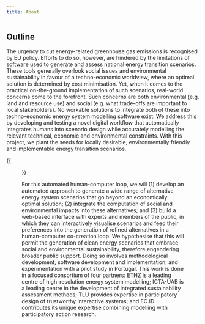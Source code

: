 ```yaml
---
title: About
---
```


## Outline

The urgency to cut energy-related greenhouse gas emissions is recognised by EU policy. Efforts to do so, however, are hindered by the limitations of software used to generate and assess national energy transition scenarios. These tools generally overlook social issues and environmental sustainability in favour of a techno-economic worldview, where an optimal solution is determined by cost minimisation. Yet, when it comes to the practical on-the-ground implementation of such scenarios, real-world concerns come to the forefront. Such concerns are both environmental (e.g. land and resource use) and social (e.g. what trade-offs are important to local stakeholders). No workable solutions to integrate both of these into techno-economic energy system modelling software exist. We address this by developing and testing a novel digital workflow that automatically integrates humans into scenario design while accurately modelling the relevant technical, economic and environmental constraints. With this project, we plant the seeds for locally desirable, environmentally friendly and implementable energy transition scenarios.

{{<figure src="/img/seeds_outline.png" alt="SEEDS Outline" width="400">}}

For this automated human-computer loop, we will (1) develop an automated approach to generate a wide range of alternative energy system scenarios that go beyond an economically optimal solution; (2) integrate the computation of social and environmental impacts into these alternatives; and (3) build a web-based interface with experts and members of the public, in which they can interactively visualise scenarios and feed their preferences into the generation of refined alternatives in a human-computer co-creation loop. We hypothesise that this will permit the generation of clean energy scenarios that embrace social and environmental sustainability, therefore engendering broader public support. Doing so involves methodological development, software development and implementation, and experimentation with a pilot study in Portugal. This work is done in a focused consortium of four partners: ETHZ is a leading centre of high-resolution energy system modelling; ICTA-UAB is a leading centre in the development of integrated sustainability assessment methods; TLU provides expertise in participatory design of trustworthy interactive systems; and FC.ID contributes its unique expertise combining modelling with participatory action research.
